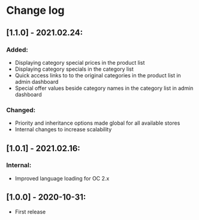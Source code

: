 # Change log

## [1.1.0] - 2021.02.24:
### Added:
 - Displaying category special prices in the product list
 - Displaying category specials in the category list
 - Quick access links to to the original categories in the product list in admin dashboard
 - Special offer values beside category names in the category list in admin dashboard
### Changed:
- Priority and inheritance options made global for all available stores
- Internal changes to increase scalability

## [1.0.1] - 2021.02.16:
### Internal:
- Improved language loading for OC 2.x

## [1.0.0] - 2020-10-31:
- First release
